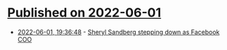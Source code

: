 # [Published on 2022-06-01](index.md)

* [2022-06-01, 19:36:48](https://news.ycombinator.com/item?id=31586885) - [Sheryl Sandberg stepping down as Facebook COO](https://www.cnbc.com/2022/06/01/facebook-coo-sheryl-sandberg-says-she-is-stepping-down.html)
